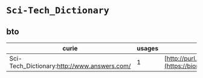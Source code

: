 # `Sci-Tech_Dictionary`
## bto
| curie                                       |   usages | nodes                                                                                                           |
|---------------------------------------------|----------|-----------------------------------------------------------------------------------------------------------------|
| Sci-Tech_Dictionary:http://www.answers.com/ |        1 | [http://purl.obolibrary.org/obo/BTO:0002625](https://bioregistry.io/http://purl.obolibrary.org/obo/BTO:0002625) |
